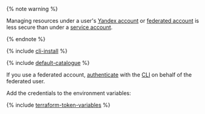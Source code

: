 {% note warning %}

Managing resources under a user's [Yandex account](../../iam/concepts/users/accounts.md#passport) or [federated account](../../iam/concepts/users/accounts.md#saml-federation) is less secure than under a [service account](../../iam/concepts/users/service-accounts.md).

{% endnote %}

{% include [cli-install](../../_includes/cli-install.md) %}

{% include [default-catalogue](../../_includes/default-catalogue.md) %}

If you use a federated account, [authenticate](../../cli/operations/authentication/federated-user.md) with the [CLI](../../cli/) on behalf of the federated user.

Add the credentials to the environment variables:

{% include [terraform-token-variables](../../_includes/terraform-token-variables.md) %}